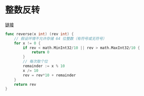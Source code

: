 # 整数反转

[链接](https://leetcode.cn/problems/reverse-integer/)

```go
func reverse(x int) (rev int) {
    // 假设环境不允许存储 64 位整数（有符号或无符号）
    for x != 0 {
        if rev < math.MinInt32/10 || rev > math.MaxInt32/10 {
            return 0
        }
        // 每次取个位
        remainder := x % 10
        x /= 10
        rev = rev*10 + remainder
    }
    return rev
}
```
